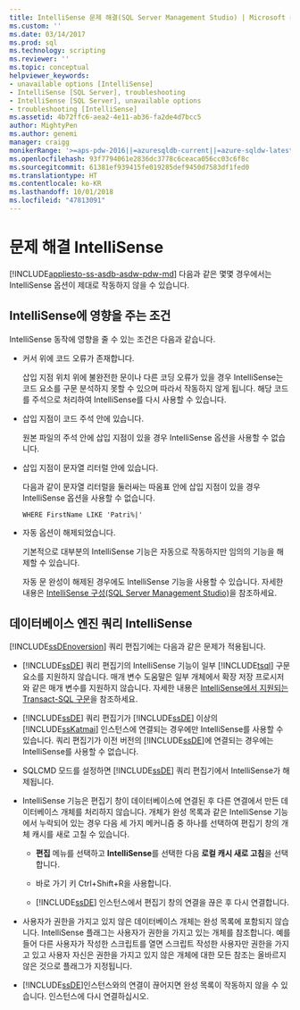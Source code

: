 ```yaml
---
title: IntelliSense 문제 해결(SQL Server Management Studio) | Microsoft 문서
ms.custom: ''
ms.date: 03/14/2017
ms.prod: sql
ms.technology: scripting
ms.reviewer: ''
ms.topic: conceptual
helpviewer_keywords:
- unavailable options [IntelliSense]
- IntelliSense [SQL Server], troubleshooting
- IntelliSense [SQL Server], unavailable options
- troubleshooting [IntelliSense]
ms.assetid: 4b72ffc6-aea2-4e11-ab36-fa2de4d7bcc5
author: MightyPen
ms.author: genemi
manager: craigg
monikerRange: '>=aps-pdw-2016||=azuresqldb-current||=azure-sqldw-latest||>=sql-server-2016||=sqlallproducts-allversions||>=sql-server-linux-2017||=azuresqldb-mi-current'
ms.openlocfilehash: 93f7794061e2836dc3778c6ceaca056cc03c6f8c
ms.sourcegitcommit: 61381ef939415fe019285def9450d7583df1fed0
ms.translationtype: HT
ms.contentlocale: ko-KR
ms.lasthandoff: 10/01/2018
ms.locfileid: "47813091"
---
```

# <a name="troubleshooting-intellisense"></a>문제 해결 IntelliSense
[!INCLUDE[appliesto-ss-asdb-asdw-pdw-md](../../includes/appliesto-ss-asdb-asdw-pdw-md.md)]
  다음과 같은 몇몇 경우에서는 IntelliSense 옵션이 제대로 작동하지 않을 수 있습니다.  
  
## <a name="conditions-that-affect-intellisense"></a>IntelliSense에 영향을 주는 조건  
 IntelliSense 동작에 영향을 줄 수 있는 조건은 다음과 같습니다.  
  
-   커서 위에 코드 오류가 존재합니다.  
  
     삽입 지점 위치 위에 불완전한 문이나 다른 코딩 오류가 있을 경우 IntelliSense는 코드 요소를 구문 분석하지 못할 수 있으며 따라서 작동하지 않게 됩니다. 해당 코드를 주석으로 처리하여 IntelliSense를 다시 사용할 수 있습니다.  
  
-   삽입 지점이 코드 주석 안에 있습니다.  
  
     원본 파일의 주석 안에 삽입 지점이 있을 경우 IntelliSense 옵션을 사용할 수 없습니다.  
  
-   삽입 지점이 문자열 리터럴 안에 있습니다.  
  
     다음과 같이 문자열 리터럴을 둘러싸는 따옴표 안에 삽입 지점이 있을 경우 IntelliSense 옵션을 사용할 수 없습니다.  
  
     `WHERE FirstName LIKE 'Patri%|'`  
  
-   자동 옵션이 해제되었습니다.  
  
     기본적으로 대부분의 IntelliSense 기능은 자동으로 작동하지만 임의의 기능을 해제할 수 있습니다.  
  
     자동 문 완성이 해제된 경우에도 IntelliSense 기능을 사용할 수 있습니다. 자세한 내용은 [IntelliSense 구성&#40;SQL Server Management Studio&#41;](../../relational-databases/scripting/configure-intellisense-sql-server-management-studio.md)을 참조하세요.  
  
## <a name="database-engine-query-intellisense"></a>데이터베이스 엔진 쿼리 IntelliSense  
 [!INCLUDE[ssDEnoversion](../../includes/ssdenoversion-md.md)] 쿼리 편집기에는 다음과 같은 문제가 적용됩니다.  
  
-   [!INCLUDE[ssDE](../../includes/ssde-md.md)] 쿼리 편집기의 IntelliSense 기능이 일부 [!INCLUDE[tsql](../../includes/tsql-md.md)] 구문 요소를 지원하지 않습니다. 매개 변수 도움말은 일부 개체에서 확장 저장 프로시저와 같은 매개 변수를 지원하지 않습니다. 자세한 내용은 [IntelliSense에서 지원되는 Transact-SQL 구문](../../relational-databases/scripting/transact-sql-syntax-supported-by-intellisense.md)을 참조하세요.  
  
-   [!INCLUDE[ssDE](../../includes/ssde-md.md)] 쿼리 편집기가 [!INCLUDE[ssDE](../../includes/ssde-md.md)] 이상의 [!INCLUDE[ssKatmai](../../includes/sskatmai-md.md)] 인스턴스에 연결되는 경우에만 IntelliSense를 사용할 수 있습니다. 쿼리 편집기가 이전 버전의 [!INCLUDE[ssDE](../../includes/ssde-md.md)]에 연결되는 경우에는 IntelliSense를 사용할 수 없습니다.  
  
-   SQLCMD 모드를 설정하면 [!INCLUDE[ssDE](../../includes/ssde-md.md)] 쿼리 편집기에서 IntelliSense가 해제됩니다.  
  
-   IntelliSense 기능은 편집기 창이 데이터베이스에 연결된 후 다른 연결에서 만든 데이터베이스 개체를 처리하지 않습니다. 개체가 완성 목록과 같은 IntelliSense 기능에서 누락되어 있는 경우 다음 세 가지 메커니즘 중 하나를 선택하여 편집기 창의 개체 캐시를 새로 고칠 수 있습니다.  
  
    -   **편집** 메뉴를 선택하고 **IntelliSense**를 선택한 다음 **로컬 캐시 새로 고침**을 선택합니다.  
  
    -   바로 가기 키 Ctrl+Shift+R을 사용합니다.  
  
    -   [!INCLUDE[ssDE](../../includes/ssde-md.md)] 인스턴스에서 편집기 창의 연결을 끊은 후 다시 연결합니다.  
  
-   사용자가 권한을 가지고 있지 않은 데이터베이스 개체는 완성 목록에 포함되지 않습니다. IntelliSense 플래그는 사용자가 권한을 가지고 있는 개체를 참조합니다. 예를 들어 다른 사용자가 작성한 스크립트를 열면 스크립트 작성한 사용자만 권한을 가지고 있고 사용자 자신은 권한을 가지고 있지 않은 개체에 대한 모든 참조는 올바르지 않은 것으로 플래그가 지정됩니다.  
  
-   [!INCLUDE[ssDE](../../includes/ssde-md.md)]인스턴스와의 연결이 끊어지면 완성 목록이 작동하지 않을 수 있습니다. 인스턴스에 다시 연결하십시오.  
  
  
